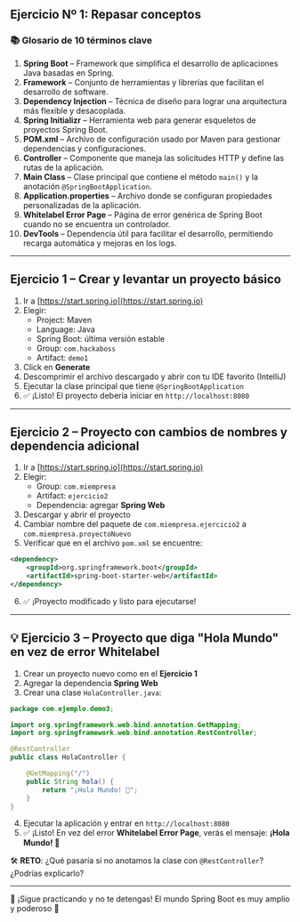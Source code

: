 ## Ejercicio Nº 1: Repasar conceptos

### 📚 Glosario de 10 términos clave

1. **Spring Boot** – Framework que simplifica el desarrollo de aplicaciones Java basadas en Spring.
2. **Framework** – Conjunto de herramientas y librerías que facilitan el desarrollo de software.
3. **Dependency Injection** – Técnica de diseño para lograr una arquitectura más flexible y desacoplada.
4. **Spring Initializr** – Herramienta web para generar esqueletos de proyectos Spring Boot.
5. **POM.xml** – Archivo de configuración usado por Maven para gestionar dependencias y configuraciones.
6. **Controller** – Componente que maneja las solicitudes HTTP y define las rutas de la aplicación.
7. **Main Class** – Clase principal que contiene el método `main()` y la anotación `@SpringBootApplication`.
8. **Application.properties** – Archivo donde se configuran propiedades personalizadas de la aplicación.
9. **Whitelabel Error Page** – Página de error genérica de Spring Boot cuando no se encuentra un controlador.
10. **DevTools** – Dependencia útil para facilitar el desarrollo, permitiendo recarga automática y mejoras en los logs.

---

## Ejercicio 1 – Crear y levantar un proyecto básico

1. Ir a [https://start.spring.io](https://start.spring.io)
2. Elegir:
   - Project: Maven
   - Language: Java
   - Spring Boot: última versión estable
   - Group: `com.hackaboss`
   - Artifact: `demo1`
3. Click en **Generate**
4. Descomprimir el archivo descargado y abrir con tu IDE favorito (IntelliJ)
5. Ejecutar la clase principal que tiene `@SpringBootApplication`
6. ✅ ¡Listo! El proyecto debería iniciar en `http://localhost:8080`

---

## Ejercicio 2 – Proyecto con cambios de nombres y dependencia adicional

1. Ir a [https://start.spring.io](https://start.spring.io)
2. Elegir:
   - Group: `com.miempresa`
   - Artifact: `ejercicio2`
   - Dependencia: agregar **Spring Web**
3. Descargar y abrir el proyecto
4. Cambiar nombre del paquete de `com.miempresa.ejercicio2` a `com.miempresa.proyectoNuevo`
5. Verificar que en el archivo `pom.xml` se encuentre:

```xml
<dependency>
    <groupId>org.springframework.boot</groupId>
    <artifactId>spring-boot-starter-web</artifactId>
</dependency>
```

6. ✅ ¡Proyecto modificado y listo para ejecutarse!

---

## 💡 Ejercicio 3 – Proyecto que diga "Hola Mundo" en vez de error Whitelabel

1. Crear un proyecto nuevo como en el **Ejercicio 1**
2. Agregar la dependencia **Spring Web**
3. Crear una clase `HolaController.java`:

```java
package com.ejemplo.demo3;

import org.springframework.web.bind.annotation.GetMapping;
import org.springframework.web.bind.annotation.RestController;

@RestController
public class HolaController {

    @GetMapping("/")
    public String hola() {
        return "¡Hola Mundo! 👋";
    }
}
```

4. Ejecutar la aplicación y entrar en `http://localhost:8080`
5. ✅ ¡Listo! En vez del error **Whitelabel Error Page**, verás el mensaje: **¡Hola Mundo! 👋**

🛠️ **RETO**: ¿Qué pasaría si no anotamos la clase con `@RestController`? ¿Podrías explicarlo?

---

🎯 ¡Sigue practicando y no te detengas! El mundo Spring Boot es muy amplio y poderoso 🚀
